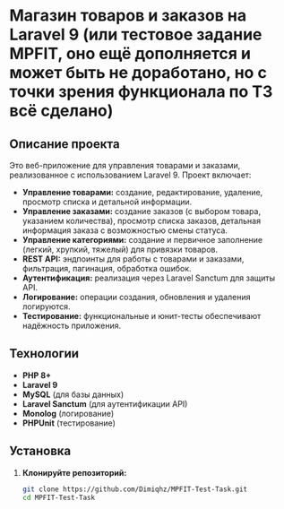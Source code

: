 # Магазин товаров и заказов на Laravel 9 (или тестовое задание MPFIT, оно ещё дополняется и может быть не доработано, но с точки зрения функционала по ТЗ всё сделано)

## Описание проекта

Это веб-приложение для управления товарами и заказами, реализованное с использованием Laravel 9. 
Проект включает:
- **Управление товарами:** создание, редактирование, удаление, просмотр списка и детальной информации.
- **Управление заказами:** создание заказов (с выбором товара, указанием количества), просмотр списка заказов, детальная информация заказа с возможностью смены статуса.
- **Управление категориями:** создание и первичное заполнение (легкий, хрупкий, тяжелый) для привязки товаров.
- **REST API:** эндпоинты для работы с товарами и заказами, фильтрация, пагинация, обработка ошибок.
- **Аутентификация:** реализация через Laravel Sanctum для защиты API.
- **Логирование:** операции создания, обновления и удаления логируются.
- **Тестирование:** функциональные и юнит-тесты обеспечивают надёжность приложения.

## Технологии

- **PHP 8+**
- **Laravel 9**
- **MySQL** (для базы данных)
- **Laravel Sanctum** (для аутентификации API)
- **Monolog** (логирование)
- **PHPUnit** (тестирование)

## Установка

1. **Клонируйте репозиторий:**

   ```bash
   git clone https://github.com/Dimiqhz/MPFIT-Test-Task.git
   cd MPFIT-Test-Task

